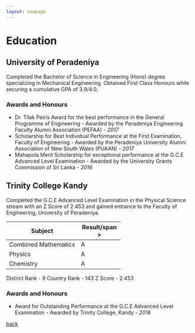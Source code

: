 ```yaml
---
layout: newpage
---
```


# Education

## University of Peradeniya

Completed the Bachelor of Science in Engineering (Hons) degree specializing in Mechanical Engineering. Obtained First Class Honours while securing a cumulative GPA of 3.9/4.0.

### Awards and Honours

*   Dr. Tilak Peiris Award for the best performance in the General Programme of Engineering - Awarded by the Peradeniya Engineering Faculty Alumni Association (PEFAA) - _2017_
*   Scholarship for Best Individual Performance at the First Examination, Faculty of Engineering - Awarded by the Peradeniya University Alumni Association of New South Wales (PUAAN) - _2017_
*   Mahapola Merit Scholarship for exceptional performance at the G.C.E Advanced Level Examination - Awarded by the University Grants Commission of Sri Lanka - _2016_

## Trinity College Kandy

Completed the G.C.E Advanced Level Examination in the Physical Science stream with an Z Score of 2.453 and gained entrance to the Faculty of Engineering, University of Peradeniya.

| <span style="display: inline-block; width:100px">Subject</span>  | <span style="display: inline-block; width:100px">Result/span>  |
| --- | --- |
| Combined Mathematics  | A  |
| Physics  | A |
| Chemistry  | A |

District Rank - 9
Country Rank - 143
Z Score - 2.453

### Awards and Honours

*   Award for Outstanding Performance at the G.C.E Advanced Level Examination	- Awarded by Trinity College, Kandy - _2016_




[back](./)
